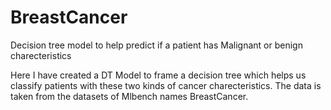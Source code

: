 # BreastCancer
Decision tree model to help predict if a patient has Malignant or benign charecteristics 

Here I have created a DT Model to frame a decision tree which helps us classify patients with these two kinds of cancer charecteristics.
The data is taken from the datasets of Mlbench names BreastCancer.
